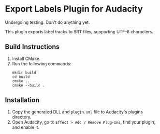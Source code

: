 # Export Labels Plugin for Audacity

Undergoing testing. Don't do anything yet.  

This plugin exports label tracks to SRT files, supporting UTF-8 characters.

## Build Instructions

1. Install CMake.
2. Run the following commands:
    ```
    mkdir build
    cd build
    cmake ..
    cmake --build .
    ```

## Installation

1. Copy the generated DLL and `plugin.xml` file to Audacity's plugins directory.
2. Open Audacity, go to `Effect > Add / Remove Plug-Ins`, find your plugin, and enable it.
